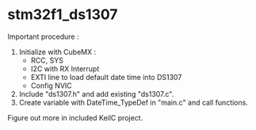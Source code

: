 # stm32f1_ds1307

Important procedure : 
1. Initialize with CubeMX : 
   - RCC, SYS
   - I2C with RX Interrupt
   - EXTI line to load default date time into DS1307
   - Config NVIC
2. Include "ds1307.h" and add existing "ds1307.c".
3. Create variable with DateTime_TypeDef in "main.c" and call functions.

Figure out more in included KeilC project.
